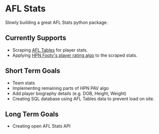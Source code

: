 # AFL Stats

Slowly building a great AFL Stats python package.

## Currently Supports

- Scraping [AFL Tables](https://afltables.com/afl/afl_index.html) for player stats.
- Applying [HPN Footy's player rating algo](https://www.hpnfooty.com/?p=21810) to the scraped stats.

## Short Term Goals

- Team stats
- Implementing remaining parts of HPN PAV algo
- Add player biography details (e.g. DOB, Height, Weight)
- Creating SQL database using AFL Tables data to prevent load on site.

## Long Term Goals

- Creating open AFL Stats API
